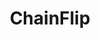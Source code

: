 ---
layout: default
######## CARD FRONT VARIABLE
img: chainflip.png
# kind blockchain : tendermint, polkadot, ethereum, near, move.
kind_blockchain: polkadot
title: ChainFlip 
modal: chainflip-testnet
# status
# - finished
# - ongoing
# - cancel
# - preparations / other
status: finished

######## DETAILS USED MODAL
website: "https://chainflip.io/"
event_name: "Perseverance Testnet"
event_link:  "https://blocks-perseverance.chainflip.io/validators/cFJeTec6nZ81729HNebTp9Yb8DfUxfwmKmdvZvimGZnokLrvK"
node_id: "<code>cFJeTec6nZ81729HNebTp9Yb8DfUxfwmKmdvZvimGZnokLrvK</code>"

######### TECHNOLOGY
os: Ubuntu 22.04
monitoring: Grafana, Prometheus, Telegraf
monitoring_pdf: 
security: "Audit (Lynis and Greenbonde), Hardening CIS"
network: "Wireguard (Communication between Machine)"

######## INFRASTRUCTURE
# if kind_blockchain is tendermint,please assign  tendermint_ of value
tendermint_rpc:
tendermint_api:
tendermint_grpc:
tendermint_grpc_web:
---